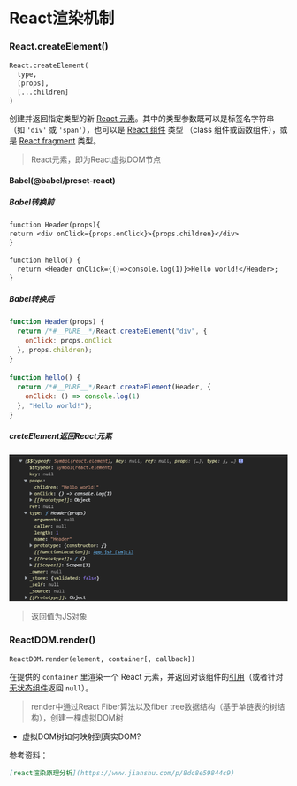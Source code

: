 # React渲染机制



### React.createElement()

```react
React.createElement(
  type,
  [props],
  [...children]
)
```

创建并返回指定类型的新 [React 元素](https://zh-hans.reactjs.org/docs/rendering-elements.html)。其中的类型参数既可以是标签名字符串（如 `'div'` 或 `'span'`），也可以是 [React 组件](https://zh-hans.reactjs.org/docs/components-and-props.html) 类型 （class 组件或函数组件），或是 [React fragment](https://zh-hans.reactjs.org/docs/react-api.html?#reactfragment) 类型。

> React元素，即为React虚拟DOM节点

#### Babel(@babel/preset-react)

##### Babel转换前

```react
function Header(props){
return <div onClick={props.onClick}>{props.children}</div>
}

function hello() {
  return <Header onClick={()=>console.log(1)}>Hello world!</Header>;
}
```

##### Babel转换后

```javascript
function Header(props) {
  return /*#__PURE__*/React.createElement("div", {
    onClick: props.onClick
  }, props.children);
}

function hello() {
  return /*#__PURE__*/React.createElement(Header, {
    onClick: () => console.log(1)
  }, "Hello world!");
}
```

##### creteElement返回React元素



![image-20210908231454865](./images/image-20210908231454865.png)



> 返回值为JS对象



### ReactDOM.render()

```react
ReactDOM.render(element, container[, callback])
```

在提供的 `container` 里渲染一个 React 元素，并返回对该组件的[引用](https://zh-hans.reactjs.org/docs/more-about-refs.html)（或者针对[无状态组件](https://zh-hans.reactjs.org/docs/components-and-props.html#function-and-class-components)返回 `null`）。

> render中通过React Fiber算法以及fiber tree数据结构（基于单链表的树结构），创建一棵虚拟DOM树

- 虚拟DOM树如何映射到真实DOM?



参考资料：

```markdown
[react渲染原理分析](https://www.jianshu.com/p/8dc8e59844c9)
```

